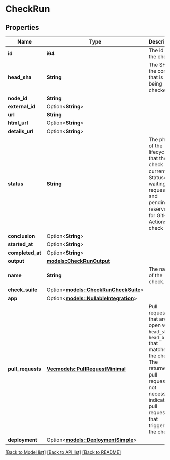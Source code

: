 # CheckRun

## Properties

Name | Type | Description | Notes
------------ | ------------- | ------------- | -------------
**id** | **i64** | The id of the check. | 
**head_sha** | **String** | The SHA of the commit that is being checked. | 
**node_id** | **String** |  | 
**external_id** | Option<**String**> |  | 
**url** | **String** |  | 
**html_url** | Option<**String**> |  | 
**details_url** | Option<**String**> |  | 
**status** | **String** | The phase of the lifecycle that the check is currently in. Statuses of waiting, requested, and pending are reserved for GitHub Actions check runs. | 
**conclusion** | Option<**String**> |  | 
**started_at** | Option<**String**> |  | 
**completed_at** | Option<**String**> |  | 
**output** | [**models::CheckRunOutput**](check_run_output.md) |  | 
**name** | **String** | The name of the check. | 
**check_suite** | Option<[**models::CheckRunCheckSuite**](check_run_check_suite.md)> |  | 
**app** | Option<[**models::NullableIntegration**](nullable-integration.md)> |  | 
**pull_requests** | [**Vec<models::PullRequestMinimal>**](pull-request-minimal.md) | Pull requests that are open with a `head_sha` or `head_branch` that matches the check. The returned pull requests do not necessarily indicate pull requests that triggered the check. | 
**deployment** | Option<[**models::DeploymentSimple**](deployment-simple.md)> |  | [optional]

[[Back to Model list]](../README.md#documentation-for-models) [[Back to API list]](../README.md#documentation-for-api-endpoints) [[Back to README]](../README.md)


